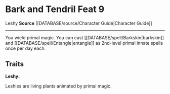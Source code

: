 ﻿---
feat: Bark and Tendril
id: '1047'
level: '9'
name: Bark and Tendril
rarity: Common
source: '[[DATABASE/source/Character Guide|Character Guide]]'
trait:
- '[[DATABASE/trait/Leshy|Leshy]]'
type: Feat

---
# Bark and Tendril <span class="item-type">Feat 9</span>

<span class="item-trait">Leshy</span>
**Source** [[DATABASE/source/Character Guide|Character Guide]]

---
You wield primal magic. You can cast [[DATABASE/spell/Barkskin|barkskin]] and [[DATABASE/spell/Entangle|entangle]] as 2nd-level primal innate spells once per day each.

## Traits

**Leshy:**

Leshies are living plants animated by primal magic.